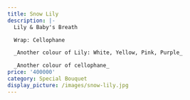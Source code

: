 ```yaml
---
title: Snow Lily
description: |-
  Lily & Baby's Breath

  Wrap: Cellophane

  _Another colour of Lily: White, Yellow, Pink, Purple_

  _Another colour of cellophane_
price: '400000'
category: Special Bouquet
display_picture: /images/snow-lily.jpg
---
```


